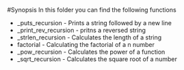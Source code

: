 #Synopsis
In this folder you can find the following functions

+ _puts_recursion - Prints a string followed by a new line
+ _print_rev_recursion - pritns a  reversed string
+ _strlen_recursion - Calculates the length of a string
+ factorial - Calculating the factorial of a n number
+ _pow_recursion - Calculates the power of a function
+ _sqrt_recursion - Calculates the square root of a number


